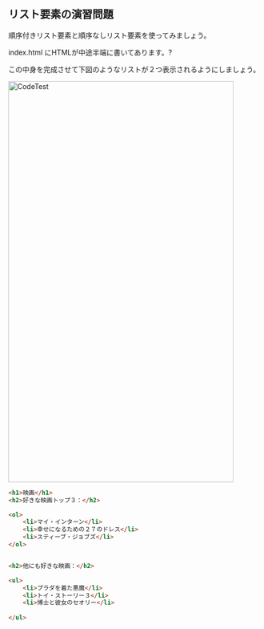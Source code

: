 ## リスト要素の演習問題

<p>順序付きリスト要素と順序なしリスト要素を使ってみましょう。</p>
<p>index.html にHTMLが中途半端に書いてあります。?</p>
<p>この中身を完成させて下図のようなリストが２つ表示されるようにしましょう。</p>

<img src="https://img-c.udemycdn.com/redactor/raw/coding_exercise_instructions/2021-10-02_12-03-15-9df87b36e7636d5ab666103edffbbdeb.png" width="450px" height="800px" alt="CodeTest"></img>

```html
<h1>映画</h1>
<h2>好きな映画トップ３：</h2>

<ol>
    <li>マイ・インターン</li>
    <li>幸せになるための２７のドレス</li>
    <li>スティーブ・ジョブズ</li>
</ol>


<h2>他にも好きな映画：</h2>

<ul>
    <li>プラダを着た悪魔</li>
    <li>トイ・ストーリー３</li>
    <li>博士と彼女のセオリー</li>
    
</ul>
```